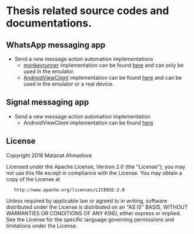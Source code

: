 # Thesis related source codes and documentations. 


## WhatsApp messaging app
 * Send a new message action automation implementations
   * [monkeyrunner](https://developer.android.com/studio/test/monkeyrunner/) implementation can be found [here](https://github.com/amatanat/thesis/blob/master/whatsapp-monkeyrunner.py) and can only be used in the emulator.
   * [AndroidViewClient](https://github.com/dtmilano/AndroidViewClient/wiki) implementation can be found [here](https://github.com/amatanat/thesis/blob/master/whatsapp-androidviewclient.py) and can be used in the emulator or a real device.
  
## Signal messaging app
* Send a new message action automation implementation
  * AndroidViewClient implementation can be found [here](https://github.com/amatanat/thesis/blob/master/signal-androidviewclient.py)


License
-------

 Copyright 2018 Matanat Ahmadova

   Licensed under the Apache License, Version 2.0 (the "License");
   you may not use this file except in compliance with the License.
   You may obtain a copy of the License at

       http://www.apache.org/licenses/LICENSE-2.0

   Unless required by applicable law or agreed to in writing, software
   distributed under the License is distributed on an "AS IS" BASIS,
   WITHOUT WARRANTIES OR CONDITIONS OF ANY KIND, either express or implied.
   See the License for the specific language governing permissions and
   limitations under the License.
